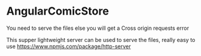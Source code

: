 # AngularComicStore

You need to serve the files else you will get a Cross origin requests error 

This supper lightweight server can be used to serve the files, really easy to use 
https://www.npmjs.com/package/http-server
